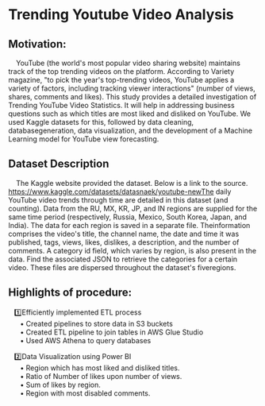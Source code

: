 # Trending Youtube Video Analysis
## Motivation:
&nbsp; &nbsp; YouTube (the world's most popular video sharing website) maintains track of the top trending videos on the platform. According to Variety magazine, "to pick the year's top-trending videos, YouTube applies a variety of factors, including tracking viewer interactions" (number of views, shares, comments and likes). This study provides a detailed investigation of Trending YouTube Video Statistics. It will help in addressing business questions such as which titles are most liked and disliked on YouTube. We used Kaggle datasets for this, followed by data cleaning, databasegeneration, data visualization, and the development of a Machine Learning model for YouTube view forecasting.

## Dataset Description
&nbsp; &nbsp; The Kaggle website provided the dataset. Below is a link to the source. https://www.kaggle.com/datasets/datasnaek/youtube-newThe daily YouTube video trends through time are detailed in this dataset (and counting). Data from the RU, MX, KR, JP, and IN regions are supplied for the same time period (respectively, Russia, Mexico, South Korea, Japan, and India). The data for each region is saved in a separate file. Theinformation comprises the video's title, the channel name, the date and time it was published, tags, views, likes, dislikes, a description, and the number of comments.
A category id field, which varies by region, is also present in the data. Find the associated JSON to retrieve the categories for a certain video. These files are dispersed throughout the dataset's fiveregions.


## Highlights of procedure:
&nbsp; &nbsp;1️⃣Efficiently implemented ETL process<br/>
&nbsp; &nbsp;&nbsp; &nbsp;• Created pipelines to store data in S3 buckets<br/>
&nbsp; &nbsp;&nbsp; &nbsp;• Created ETL pipeline to join tables in AWS Glue Studio<br/>
&nbsp; &nbsp;&nbsp; &nbsp;• Used AWS Athena to query databases<br/>
 
&nbsp; &nbsp;2️⃣Data Visualization using Power BI<br/> 
&nbsp; &nbsp;&nbsp; &nbsp;• Region which has most liked and disliked titles.<br/> 
&nbsp; &nbsp;&nbsp; &nbsp;• Ratio of Number of likes upon number of views.<br/> 
&nbsp; &nbsp;&nbsp; &nbsp;• Sum of likes by region.<br/> 
&nbsp; &nbsp;&nbsp; &nbsp;• Region with most disabled comments. <br/> 
